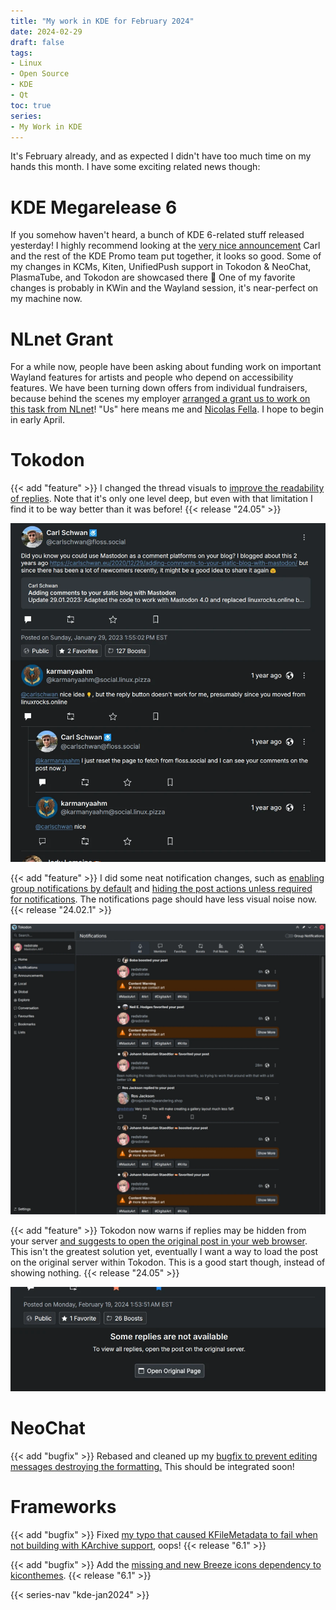 ```yaml
---
title: "My work in KDE for February 2024"
date: 2024-02-29
draft: false
tags:
- Linux
- Open Source
- KDE
- Qt
toc: true
series:
- My Work in KDE
---
```


It's February already, and as expected I didn't have too much time on my hands this month. I have some exciting related news though:

# KDE Megarelease 6

If you somehow haven't heard, a bunch of KDE 6-related stuff released yesterday! I highly recommend looking at the [very nice announcement](https://kde.org/announcements/megarelease/6/) Carl and the rest of the KDE Promo team put together, it looks so good. Some of my changes in KCMs, Kiten, UnifiedPush support in Tokodon & NeoChat, PlasmaTube, and Tokodon are showcased there 🤩 One of my favorite changes is probably in KWin and the Wayland session, it's near-perfect on my machine now.

# NLnet Grant

For a while now, people have been asking about funding work on important Wayland features for artists and people who depend on accessibility features. We have been turning down offers from individual fundraisers, because behind the scenes my employer [arranged a grant us to work on this task from NLnet](https://nlnet.nl/news/2024/20240212-announcing-projects.html)! "Us" here means me and [Nicolas Fella](https://nicolasfella.de/). I hope to begin in early April.

# Tokodon

{{< add "feature" >}} I changed the thread visuals to [improve the readability of replies](https://invent.kde.org/network/tokodon/-/merge_requests/468). Note that it's only one level deep, but even with that limitation I find it to be way better than it was before! {{< release "24.05" >}}

![Better thread visuals](Screenshot_22_044934.webp)

{{< add "feature" >}} I did some neat notification changes, such as [enabling group notifications by default](https://invent.kde.org/network/tokodon/-/merge_requests/466) and [hiding the post actions unless required for notifications](https://invent.kde.org/network/tokodon/-/merge_requests/467). The notifications page should have less visual noise now. {{< release "24.02.1" >}}

![Less visual noise on the notifications page](Screenshot_19_021013.webp)

{{< add "feature" >}} Tokodon now warns if replies may be hidden from your server [and suggests to open the original post in your web browser](https://invent.kde.org/network/tokodon/-/merge_requests/465). This isn't the greatest solution yet, eventually I want a way to load the post on the original server within Tokodon. This is a good start though, instead of showing nothing. {{< release "24.05" >}}

![The new replies message](Screenshot_19_014014.webp)

# NeoChat

{{< add "bugfix" >}} Rebased and cleaned up my [bugfix to prevent editing messages destroying the formatting.](https://invent.kde.org/network/neochat/-/merge_requests/1283) This should be integrated soon!


# Frameworks

{{< add "bugfix" >}} Fixed [my typo that caused KFileMetadata to fail when not building with KArchive support](https://invent.kde.org/frameworks/kfilemetadata/-/merge_requests/132), oops! {{< release "6.1" >}}

{{< add "bugfix" >}} Add the [missing and new Breeze icons dependency to kiconthemes](https://invent.kde.org/frameworks/kiconthemes/-/merge_requests/121). {{< release "6.1" >}}

{{< series-nav "kde-jan2024" >}}

